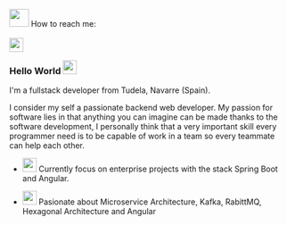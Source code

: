 
<img height="32" width="35" src="https://firebasestorage.googleapis.com/v0/b/pablo-royo.appspot.com/o/Github%20Engine%2FProfile%2FWorldRotating.gif?alt=media&token=989ca50e-4887-4e24-b8a1-1b881229e995"> How to reach me:
<br/>
<br/>
<a href="https://www.linkedin.com/in/pablo-royo/">
  <img align="left" height="25" width="25" src="https://firebasestorage.googleapis.com/v0/b/pablo-royo.appspot.com/o/Github%20Engine%2FProfile%2Flinkedin.svg?alt=media&token=b21f7c96-e3d7-4fe1-9916-0364f9d795d9" />
</a>
<br/>

### Hello World <img height="25" width="25" src="https://firebasestorage.googleapis.com/v0/b/pablo-royo.appspot.com/o/Github%20Engine%2FProfile%2FHi_animation_emoji.gif?alt=media&token=efc3fbd2-a8c1-4788-9d65-808a76471142">

I'm a fullstack developer from Tudela, Navarre (Spain).

I consider my self a passionate backend web developer. My passion for software lies in that anything you can imagine can be made thanks to the software development, I personally think that a very important skill every programmer need is to be capable of work in a team so every teammate can help each other.

- <img height="25" width="25" src="https://firebasestorage.googleapis.com/v0/b/pablo-royo.appspot.com/o/Github%20Engine%2FProfile%2FLooking.gif?alt=media&token=40a59701-7b9e-42c9-b11e-e762f1355214"> Currently focus on enterprise projects with the stack Spring Boot and Angular.

- <img height="25" width="25" src="https://firebasestorage.googleapis.com/v0/b/pablo-royo.appspot.com/o/Github%20Engine%2FProfile%2FFIRE_EMOJI_400.gif?alt=media&token=89f5502b-b243-4145-9ce4-d0561fa8283a"> Pasionate about Microservice Architecture, Kafka, RabittMQ, Hexagonal Architecture and Angular

